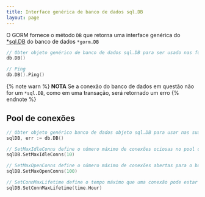 ```yaml
---
title: Interface genérica de banco de dados sql.DB
layout: page
---
```


O GORM fornece o método `DB` que retorna uma interface genérica do [\*sql.DB](https://pkg.go.dev/database/sql#DB) do banco de dados `*gorm.DB`

```go
// Obter objeto genérico de banco de dados sql.DB para ser usado nas funções
db.DB()

// Ping
db.DB().Ping()
```

{% note warn %}
**NOTA** Se a conexão do banco de dados em questão não for um `*sql.DB`, como em uma transação, será retornado um erro
{% endnote %}

## Pool de conexões

```go
// Obter objeto genérico banco de dados objeto sql.DB para usar nas suas funções
sqlDB, err := db.DB()

// SetMaxIdleConns define o número máximo de conexões ociosas no pool de conexão.
sqlDB.SetMaxIdleConns(10)

// SetMaxOpenConns define o número máximo de conexões abertas para o banco de dados.
sqlDB.SetMaxOpenConns(100)

// SetConnMaxLifetime define o tempo máximo que uma conexão pode estar ativa para pode ser reutilizada.
sqlDB.SetConnMaxLifetime(time.Hour)
```
